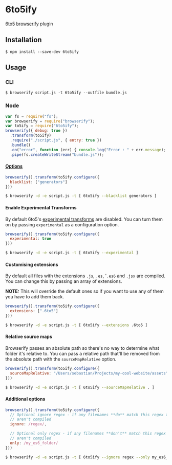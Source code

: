 # 6to5ify

[6to5](https://github.com/6to5/6to5) [browserify](https://github.com/substack/node-browserify) plugin

## Installation

    $ npm install --save-dev 6to5ify

## Usage

### CLI

    $ browserify script.js -t 6to5ify --outfile bundle.js

### Node

```javascript
var fs = require("fs");
var browserify = require("browserify");
var to5ify = require("6to5ify");
browserify({ debug: true })
  .transform(to5ify)
  .require("./script.js", { entry: true })
  .bundle()
  .on("error", function (err) { console.log("Error : " + err.message); })
  .pipe(fs.createWriteStream("bundle.js"));
```

#### [Options](https://6to5.github.io/usage.html#options)

```javascript
browserify().transform(to5ify.configure({
  blacklist: ["generators"]
}))
```

```sh
$ browserify -d -e script.js -t [ 6to5ify --blacklist generators ]
```

#### Enable Experimental Transforms

By default 6to5's [experimental transforms](http://6to5.org/docs/usage/transformers/#es7-experimental-)
are disabled. You can turn them on by passing `experimental` as a configuration option.

```javascript
browserify().transform(to5ify.configure({
  experimental: true
}))
```

```sh
$ browserify -d -e script.js -t [ 6to5ify --experimental ]
```

#### Customising extensions

By default all files with the extensions `.js`, `.es`, '`.es6` and `.jsx` are compiled.
You can change this by passing an array of extensions.

**NOTE:** This will override the default ones so if you want to use any of them
you have to add them back.

```javascript
browserify().transform(to5ify.configure({
  extensions: [".6to5"]
}))
```

```sh
$ browserify -d -e script.js -t [ 6to5ify --extensions .6to5 ]
```

#### Relative source maps

Browserify passes an absolute path so there's no way to determine what folder
it's relative to. You can pass a relative path that'll be removed from the
absolute path with the `sourceMapRelative` option.

```javascript
browserify().transform(to5ify.configure({
  sourceMapRelative: "/Users/sebastian/Projects/my-cool-website/assets"
}))
```

```sh
$ browserify -d -e script.js -t [ 6to5ify --sourceMapRelative . ]
```

#### Additional options

```javascript
browserify().transform(to5ify.configure({
  // Optional ignore regex - if any filenames **do** match this regex then they
  // aren't compiled
  ignore: /regex/,

  // Optional only regex - if any filenames **don't** match this regex then they
  // aren't compiled
  only: /my_es6_folder/
}))
```

```sh
$ browserify -d -e script.js -t [ 6to5ify --ignore regex --only my_es6_folder ]
```
